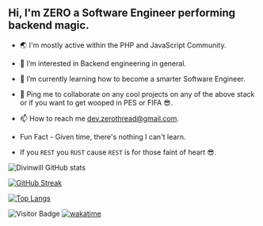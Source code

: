 ## Hi, I'm ZERO a Software Engineer performing backend magic.


<!-- - 💻 I use: `JavaScript`, `TypeScript`,`PHP`, `Laravel`, `Lumen`, `Node JS`, `Express`, `NestJS`, `Git`, `MySQL`, `MongoDB`, `Redis`, `Apache`, `Nginx`, `PostgresSQL`, `Heroku`, `Digital Ocean`, `GitHub Actions`. -->
- 🌏 I'm mostly active within the PHP and JavaScript Community.

- 👀 I’m interested in Backend engineering in general.

- 🚀 I’m currently learning how to become a smarter Software Engineer.

- 🤝 Ping me to collaborate on any cool projects on any of the above stack or if you want to get wooped in PES or FIFA 😎.

- 📫 How to reach me dev.zerothread@gmail.com.

- Fun Fact - Given time, there's nothing I can't learn.

- If you `REST` you `RUST` cause `REST` is for those faint of heart 😎.

![Divinwill GitHub stats](https://github-readme-stats.vercel.app/api?username=codewithdiv&show_icons=true&theme=algolia&count_private=true&line_height=30&hide=prs,issues,contributed,&include_all_commits=true)

<!-- <a>
  <img align="center" src="https://github-readme-stats.vercel.app/api?username=codewithdiv&show_icons=true&theme=algolia&count_private=true&line_height=30hide=prs,issues,contributed&include_all_commits=true">
 </a> -->

[![GitHub Streak](https://github-readme-streak-stats.herokuapp.com/?user=codewithdiv&theme=algolia)](https://git.io/streak-stats)

  [![Top Langs](https://github-readme-stats.vercel.app/api/top-langs/?username=codewithdiv&theme=algolia&hide=html,css,pug,vue,handlebars,ejs&layout=compact)](https://github.com/codewithdiv/github-readme-stats) 

<!--   [![Top Langs](https://github-readme-stats.vercel.app/api/top-langs/?username=codewithdiv&theme=algolia&langs_count=10&layout=compact)](https://github.com/codewithdiv/github-readme-stats) -->

![Visitor Badge](https://visitor-badge.laobi.icu/badge?page_id=codewithdiv)
[![wakatime](https://wakatime.com/badge/user/e045c475-1441-4df4-87fa-b18630ebfa69.svg)](https://wakatime.com/@e045c475-1441-4df4-87fa-b18630ebfa69)
</p>

<!---
ZeroThread/ZeroThread is a ✨ special ✨ repository because its `README.md` (this file) appears on your GitHub profile.
You can click the Preview link to take a look at your changes.
--->
